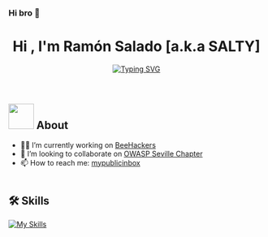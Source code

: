 ### Hi bro 🤘

<h1 align="center">Hi , I'm Ramón Salado [a.k.a SALTY] </h1>
<p align="center">
<a href="https://git.io/typing-svg"><img src="https://readme-typing-svg.herokuapp.com?font=Console&pause=1000&color=43F70E&random=false&width=435&lines=Cibersecurity+%7C+RedTeam+%7C+BlueTeam" alt="Typing SVG" /></a></p>
<br>	
	
## <picture><img src = "https://github.com/7oSkaaa/7oSkaaa/blob/main/Images/about_me.gif?raw=true" width = 50px></picture> About
- 🏴‍☠️ I’m currently working on [BeeHackers](https://beehackers.es)
- 🥷 I’m looking to collaborate on [OWASP Seville Chapter](https://owasp.org/www-chapter-sevilla)
- 📫 How to reach me: [mypublicinbox](https://mypublicinbox.com/ramsalado)
<br><br>

## 🛠️ Skills

[![My Skills](https://skillicons.dev/icons?i=linux,raspberrypi,md,bash,c,py,arduino,kubernetes,grafana,github,aws,gcp,cloudflare)](https://skillicons.dev)


